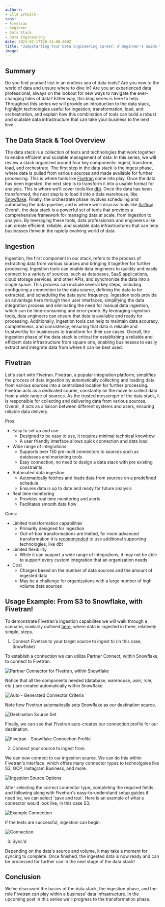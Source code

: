 ```yaml
---
authors:
- Elle Estwick
tags:
- Fivetran
- Beginner
- Data Stack
- Data Engineering 
date: 2023-02-17T20:33:00.000Z
title: "Jumpstarting Your Data Engineering Career: A Beginner's Guide to the Data Stack - Part One: Fivetran"
image: 
---
```


## Summary 
Do you find yourself lost in an endless sea of data tools? Are you new to the world of data and unsure where to dive in? Are you an experienced data professional, always on the lookout for new ways to navigate the ever-changing tides of data? Either way, this blog series is here to help. Throughout this series we will provide an introduction to the data stack, highlight technologies useful for ingestion, transformation, load, and orchestration, and explain how this combination of tools can build a robust and scalable data infrastructure that can take your business to the next level. 

## The Data Stack & Tool Overview
The data stack is a collection of tools and technologies that work together to enable efficient and scalable management of data. In this series, we will review a stack organized around four key components: ingest, transform, load, and orchestrate. The first step in the data stack is the ingest phase, where data is pulled from various sources and made available for further processing. This is where tools like [Fivetran](https://www.fivetran.com/) come into play. Once the data has been ingested, the next step is to transform it into a usable format for analysis. This is where we'll cover tools like [dbt](https://www.getdbt.com/product/what-is-dbt/). Once the data has been transformed, the next step is to load it into a data warehouse, like [Snowflake](https://www.snowflake.com/en/). Finally, the orchestrate phase involves scheduling and automating the data pipeline, and is where we'll discuss tools like [Airflow](https://airflow.apache.org/). Overall, the data stack is a powerful set of tools that provides a comprehensive framework for managing data at scale, from ingestion to analysis. By leveraging these tools, data professionals and engineers alike can create efficient, reliable, and scalable data infrastructures that can help businesses thrive in the rapidly evolving world of data.

## Ingestion
Ingestion, the first component in our stack, refers to the process of extracting data from various sources and bringing it together for further processing. Ingestion tools can enable data engineers to quickly and easily connect to a variety of sources, such as databases, SaaS applications, cloud storage services, and other APIs, and synchronize the data into a single space. This process can include several key steps, including configuring a connection to the data source, defining the data to be extracted, and scheduling the data sync frequency. Ingestion tools provide an advantage here through their user interfaces, simplifying the data integration process and eliminating the need for manual data ingestion, which can be time-consuming and error-prone. By leveraging ingestion tools, data engineers can ensure that data is available and ready for processing. Additionally, ingestion tools can help to maintain data accuracy, completeness, and consistency, ensuring that data is reliable and trustworthy for businesses to transform for their use cases. Overall, the ingestion phase of the data stack is critical for establishing a reliable and efficient data infrastructure from square one, enabling businesses to easily extract and integrate data from where it can be best used. 

## Fivetran
Let's start with Fivetran. Fivetran, a popular integration platform, simplifies the process of data ingestion by automatically collecting and loading data from various sources into a centralized location for further processing. Fivetran acts as a dedicated courier, constantly on the move to collect data from a wide range of sources. As the trusted messenger of the data stack, it is responsible for collecting and delivering data from various sources. Overall, it acts as a liaison between different systems and users, ensuring reliable data delivery.

Pros:
- Easy to set up and use
    - Designed to be easy to use, it requires minimal technical knowhow
    - A user friendly interface allows quick connection and data load
- Wide range of integrations
    - Supports over 150 pre-built connectors to sources such as databases and marketing tools
    - Easy connection, no need to design a data stack with pre existing constraints 
- Automated data ingestion
    - Automatically fetches and loads data from sources on a predefined schedule
    - Ensures data is up to date and ready for future analysis
- Real time monitoring
    - Provides real time monitoring and alerts
    - Facilitates smooth data flow

Cons:
- Limited transformation capabilities
    - Primarily designed for ingestion
    - Out-of-box transformations are limited, for more advanced transformation it is [recommended](https://fivetran.com/docs/transformations) to use additional supporting technologies, like dbt
- Limited flexibility
    - While it can support a wide range of integrations, it may not be able to support every custom integration that an organization needs
- Cost
    - Charges based on the number of data sources and the amount of ingested data
    - May be a challenge for organizations with a large number of high volume data sources

## Usage Example: From S3 to Snowflake, with Fivetran!
To demonstrate Fivetran's ingestion capabilites we will walk through a scenario, similarily outlined [here](https://www.fivetran.com/blog/a-beginner-guide-to-elt-data-pipelines), where data is ingested in three, relatively simple, steps.

1. Connect Fivetran to your target source to ingest to (in this case, Snowflake)
   
To establish a connection we can utilize Partner Connect, within Snowflake, to connect to Fivetran.

![Partner Connector for Fivetran, within Snowflake](https://raw.githubusercontent.com/ippontech/blog-usa/master/images/2023/02/partner-connect.png)

Notice that all the components needed (database, warehouse, user, role, etc.) are created automatically within Snowflake.

![Auto - Generated Connector Criteria](https://raw.githubusercontent.com/ippontech/blog-usa/master/images/2023/02/connector-criteria.png)

Note how Fivetran automatically sets Snowflake as our destination source.

![Destination Source Set](https://raw.githubusercontent.com/ippontech/blog-usa/master/images/2023/02/snowflake-destination.png)

Finally, we can see that Fivetran auto-creates our connection profile for our destination.

![Fivetran - Snowflake Connection Profile ](https://raw.githubusercontent.com/ippontech/blog-usa/master/images/2023/02/snowflake-connection.png)

2. Connect your source to ingest from.

We can now connect to our ingestion source. We can do this within Fivetran's interface, which offers many connector types to technolgoies like S3, GCP, Instagram Business, and more. 

![Ingestion Source Options](https://raw.githubusercontent.com/ippontech/blog-usa/master/images/2023/02/source-types.png)

After selecting the correct connector type, completing the required fields, and following along with Fivetran's easy-to-understand setup guides if need be, we can select 'save and test'. Here is an example of what a connector would look like, in this case S3.

![Example Connection](https://raw.githubusercontent.com/ippontech/blog-usa/master/images/2023/02/example-s3-connection.png)

If the tests are successful, ingestion can begin.

![Connection](https://raw.githubusercontent.com/ippontech/blog-usa/master/images/2023/02/connection-tests.png)

3. Sync'd

Depending on the data's source and volume, it may take a moment for syncing to complete. Once finished, the ingested data is now ready and can be processed for further use in the next stage of the data stack!

## Conclusion

We’ve discussed the basics of the data stack, the ingestion phase, and the role Fivetran can play within a business' data infrastructure. In the upcoming post in this series we'll progress to the transformation phase. 